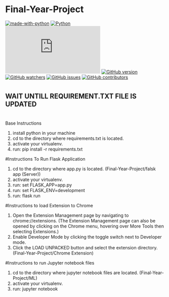 # Final-Year-Project

[![made-with-python](https://img.shields.io/badge/Made%20with-Python-1f425f.svg)](https://www.python.org/)
[![Python](https://img.shields.io/badge/python-3.7-blue.svg)](https://badge.fury.io/py/nyoka)
[![Only 32 Kb](https://badge-size.herokuapp.com/Naereen/StrapDown.js/master/strapdown.min.js)](https://github.com/Chiragasourabh/Final-Year-Project)
[![GitHub version](https://badge.fury.io/gh/Naereen%2FStrapDown.js.svg)](https://github.com/Chiragasourabh/Final-Year-Project)
[![GitHub watchers](https://img.shields.io/github/watchers/Naereen/StrapDown.js.svg?style=social&label=Watch&maxAge=2592000)](https://github.com/Chiragasourabh/Final-Year-Project/watchers)
[![GitHub issues](https://img.shields.io/github/issues/Naereen/StrapDown.js.svg)](https://GitHub.com/Chiragasourabh/Final-Year-Project/issues/)
[![GitHub contributors](https://img.shields.io/github/contributors/Naereen/StrapDown.js.svg)](https://github.com/Chiragasourabh/Final-Year-Project/graphs/contributors)


# ############################################
## WAIT UNTILL REQUIREMENT.TXT FILE IS UPDATED
# ############################################
Base Instructions

1. install python in your machine
2. cd to the directory where requirements.txt is located.
3. activate your virtualenv.
4. run: pip install -r requirements.txt


#Instructions To Run Flask Application

1. cd to the directory where app.py is located. (Final-Year-Project/falsk app (Server)\)
2. activate your virtualenv.
3. run: set FLASK_APP=app.py
4. run: set FLASK_ENV=development
5. run: flask run

#Instructions to load Extension to Chrome

1. Open the Extension Management page by navigating to chrome://extensions.
    (The Extension Management page can also be opened by clicking on the Chrome menu, hovering over More Tools then selecting Extensions.)
2. Enable Developer Mode by clicking the toggle switch next to Developer mode.
3. Click the LOAD UNPACKED button and select the extension directory. (Final-Year-Project/Chrome Extension)

#Instructions to run Jupyter notebook files

1. cd to the directory where jupyter notebook files are located. (Final-Year-Project/ML)
2. activate your virtualenv.
3. run: jupyter notebook
